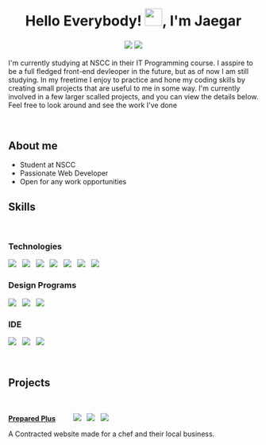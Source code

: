 <h1 align="center"><b>Hello Everybody! </b><img src="https://media.giphy.com/media/KqTUO9OHgAW3jhp9JZ/giphy.gif" width="35">, I'm Jaegar</h1>

<h3 align="center"> <img src="https://img.shields.io/badge/-Canada%2C%20NL-%23ff311f?style=for-the-badge"> <img src="https://img.shields.io/badge/-Web%20Developer-%237e47ff?style=for-the-badge"></h3>

<p text-align="center">I'm currently studying at NSCC in their IT Programming course. I asspire to be a full fledged front-end devleoper in the future, but as of now I am still studying. In my freetime I enjoy to practice and hone my coding skills by creating small projects that are useful to me in some way. I'm currently involved in a few larger scalled projects, and you can view the details below. Feel free to look around and see the work I've done</p>


<br>


## **About me**

<ul>
  <li>Student at NSCC</li>
  <li>Passionate Web Developer</li>
  <li>Open for any work opportunities</li>
</ul>


<h2><b>Skills</b></h2>
<br>
<h3> Technologies </h3>
<p float="left">
  <img src="https://img.shields.io/badge/HTML5-E34F26?style=for-the-badge&logo=html5&logoColor=white">
  &nbsp;
  <img src="https://img.shields.io/badge/CSS3-1572B6?style=for-the-badge&logoColor=white">
  &nbsp;
  <img src="https://img.shields.io/badge/JavaScript-323330?style=for-the-badge&logo=javascript&logoColor=F7DF1E">
  &nbsp;
  <img src="https://img.shields.io/badge/Vue.js-35495E?style=for-the-badge&logo=vue.js&logoColor=4FC08D">
  &nbsp;
  <img src="https://img.shields.io/badge/Java-ED8B00?style=for-the-badge&logo=java&logoColor=white">
  &nbsp;
  <img src="https://img.shields.io/badge/MySQL-005C84?style=for-the-badge&logo=mysql&logoColor=white">
  &nbsp;
  <img src="https://img.shields.io/badge/GIT-E44C30?style=for-the-badge&logo=git&logoColor=white">
  &nbsp;
</p>

<h3> Design Programs </h3>
<p float="left">
  <img src="https://img.shields.io/badge/gimp-5C5543?style=for-the-badge&logo=gimp&logoColor=white">
  &nbsp;
  <img src="https://img.shields.io/badge/Adobe%20Photoshop-31A8FF?style=for-the-badge&logo=Adobe%20Photoshop&logoColor=black">
  &nbsp;
  <img src="https://img.shields.io/badge/Figma-F24E1E?style=for-the-badge&logo=figma&logoColor=white">
  &nbsp;
</p>

<h3> IDE </h3>
<p float="left">
  <img src="https://img.shields.io/badge/CLion-000000?style=for-the-badge&logo=clion&logoColor=white">
  &nbsp;
  <img src="https://img.shields.io/badge/IntelliJ_IDEA-000000.svg?style=for-the-badge&logo=intellij-idea&logoColor=white">
  &nbsp;
  <img src="https://img.shields.io/badge/Visual_Studio_Code-0078D4?style=for-the-badge&logo=visual%20studio%20code&logoColor=white">
  &nbsp;
</p>
<br>
<h2 text-align="center">Projects</h2>
<br>
<p float="left">
  <a href="https://github.com/jaegarsaun/prepared-plus"><b>Prepared Plus</b></a>
  &nbsp; &nbsp; &nbsp; &nbsp;
  <img src="https://img.shields.io/badge/HTML5-E34F26?style=for-the-badge&logo=html5&logoColor=white">
  &nbsp;
  <img src="https://img.shields.io/badge/CSS3-1572B6?style=for-the-badge&logoColor=white">
  &nbsp;
  <img src="https://img.shields.io/badge/JavaScript-323330?style=for-the-badge&logo=javascript&logoColor=F7DF1E">
  &nbsp;
</p>

A Contracted website made for a chef and their local business.


    




